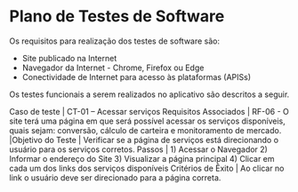 # Plano de Testes de Software

Os requisitos para realização dos testes de software são:
*	Site publicado na Internet
*	Navegador da Internet - Chrome, Firefox ou Edge
*	Conectividade de Internet para acesso às plataformas (APISs)

Os testes funcionais a serem realizados no aplicativo são descritos a seguir.

Caso de teste | CT-01 – Acessar serviços 
Requisitos Associados	| RF-06 - O site terá uma página em que será possível acessar os serviços disponíveis, quais sejam: conversão, cálculo de carteira e monitoramento de mercado. 
|Objetivo do Teste |	Verificar se a página de serviços está direcionando o usuário para os serviços corretos. 
Passos	| 1) Acessar o Navegador
2) Informar o endereço do Site
3) Visualizar a página principal
4) Clicar em cada um dos links dos serviços disponíveis 
Critérios de Êxito |	Ao clicar no link o usuário deve ser direcionado para a página correta. 



